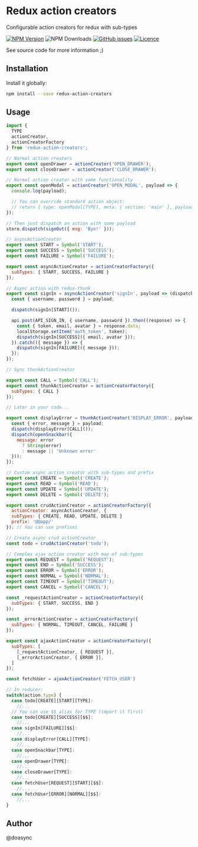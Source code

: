 # Redux action creators

Configurable action creators for redux with sub-types

[![NPM Version][npm-image]][npm-url] ![NPM Downloads][downloads-image] [![GitHub issues][issues-image]][issues-url] [![Licence][license-image]][license-url]

[npm-image]: https://img.shields.io/npm/v/redux-action-creators.svg
[npm-url]: https://www.npmjs.com/package/redux-action-creators
[downloads-image]: https://img.shields.io/npm/dw/redux-action-creators.svg
[deps-image]: https://david-dm.org/doasync/redux-action-creators.svg
[issues-image]: https://img.shields.io/github/issues/doasync/redux-action-creators.svg
[issues-url]: https://github.com/doasync/redux-action-creators/issues
[license-image]: https://img.shields.io/badge/license-MIT-blue.svg
[license-url]: https://raw.githubusercontent.com/doasync/redux-action-creators/master/LICENSE

See source code for more information ;)

## Installation

Install it globally:

```bash
npm install --save redux-action-creators
```

## Usage

```javascript
import {
  TYPE
  actionCreator,
  actionCreatorFactory
} from 'redux-action-creators';

// Normal action creators
export const openDrawer = actionCreator('OPEN_DRAWER');
export const closeDrawer = actionCreator('CLOSE_DRAWER');

// Normal action creator with some functionality
export const openModal = actionCreator('OPEN_MODAL', payload => {
  console.log(payload);

  // You can override standard action object:
  // return { type: openModal[TYPE], meta: { section: 'main' }, payload: null }
});

// Then just dispatch an action with some payload
store.dispatch(signOut({ msg: 'Bye!' }));

// asyncActionCreator
export const START = Symbol('START');
export const SUCCESS = Symbol('SUCCESS');
export const FAILURE = Symbol('FAILURE');

export const asyncActionCreator = actionCreatorFactory({
  subTypes: { START, SUCCESS, FAILURE }
});

// Async action with redux-thunk
export const signIn = asyncActionCreator('signIn', payload => (dispatch) => {
  const { username, password } = payload;

  dispatch(signIn[START]());

  api.post(API_SIGN_IN, { username, password }).then((response) => {
    const { token, email, avatar } = response.data;
    localStorage.setItem('auth_token', token);
    dispatch(signIn[SUCCESS]({ email, avatar }));
  }).catch(({ message }) => {
    dispatch(signIn[FAILURE]({ message }));
  });
});

// Sync thunkActionCreator

export const CALL = Symbol('CALL');
export const thunkActionCreator = actionCreatorFactory({
  subTypes: { CALL }
});

// Later in your code...

export const displayError = thunkActionCreator('DISPLAY_ERROR', payload => (dispatch) => {
  const { error, message } = payload;
  dispatch(displayError[CALL]());
  dispatch(openSnackbar({
    message: error
      ? String(error)
      : message || 'Unknown error'
  }));
});

// Custom async action creator with sub-types and prefix
export const CREATE = Symbol('CREATE');
export const READ = Symbol('READ');
export const UPDATE = Symbol('UPDATE');
export const DELETE = Symbol('DELETE');

export const crudActionCreator = actionCreatorFactory({
  actionCreator: asyncActionCreator, {
  subTypes: { CREATE, READ, UPDATE, DELETE }
  prefix: '@@app/'
}); // You can use prefixes

// Create async crud actionCreator
const todo = crudActionCreator('todo');

// Complex ajax action creator with map of sub-types
export const REQUEST = Symbol('REQUEST');
export const END = Symbol('SUCCESS');
export const ERROR = Symbol('ERROR');
export const NORMAL = Symbol('NORMAL');
export const TIMEOUT = Symbol('TIMEOUT');
export const CANCEL = Symbol('CANCEL');

const _requestActionCreator = actionCreatorFactory({
  subTypes: { START, SUCCESS, END }
});

const _errorActionCreator = actionCreatorFactory({
  subTypes: { NORMAL, TIMEOUT, CANCEL, FAILURE }
});

export const ajaxActionCreator = actionCreatorFactory({
  subTypes: [
    [_requestActionCreator, { REQUEST }],
    [_errorActionCreator, { ERROR }],
  ]
});

const fetchUser = ajaxActionCreator('FETCH_USER')

// In reducer:
switch(action.type) {
  case todo[CREATE][START][TYPE]:
    //...
  // You can use $$ alias for TYPE (import it first)
  case todo[CREATE][SUCCESS][$$]:
    //...
  case signIn[FAILURE][$$]:
    //...
  case displayError[CALL][TYPE]:
    //...
  case openSnackbar[TYPE]:
    //...
  case openDrawer[TYPE]:
    //...
  case closeDrawer[TYPE]:
    //...
  case fetchUser[REQUEST][START][$$]:
    //...
  case fetchUser[ERROR][NORMAL][$$]:
    //...
}
```

## Author

@doasync
